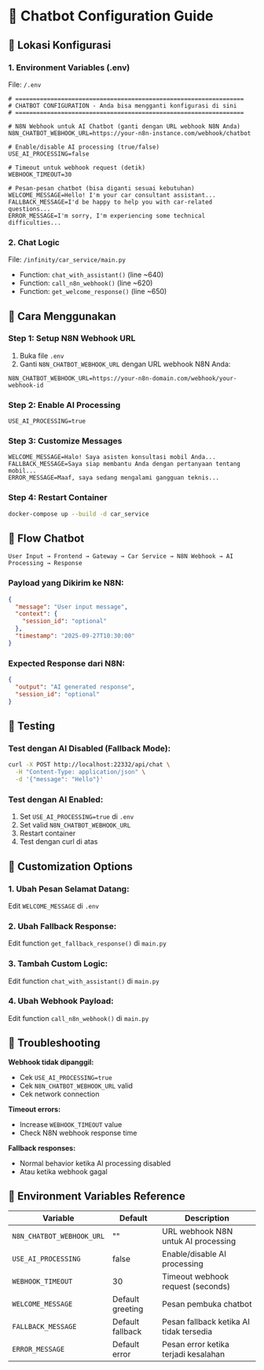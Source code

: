 # 🤖 Chatbot Configuration Guide

## 📍 Lokasi Konfigurasi

### 1. **Environment Variables (.env)**
File: `/.env`

```env
# =================================================================
# CHATBOT CONFIGURATION - Anda bisa mengganti konfigurasi di sini
# =================================================================

# N8N Webhook untuk AI Chatbot (ganti dengan URL webhook N8N Anda)
N8N_CHATBOT_WEBHOOK_URL=https://your-n8n-instance.com/webhook/chatbot

# Enable/disable AI processing (true/false)
USE_AI_PROCESSING=false

# Timeout untuk webhook request (detik)
WEBHOOK_TIMEOUT=30

# Pesan-pesan chatbot (bisa diganti sesuai kebutuhan)
WELCOME_MESSAGE=Hello! I'm your car consultant assistant...
FALLBACK_MESSAGE=I'd be happy to help you with car-related questions...
ERROR_MESSAGE=I'm sorry, I'm experiencing some technical difficulties...
```

### 2. **Chat Logic**
File: `/infinity/car_service/main.py`
- Function: `chat_with_assistant()` (line ~640)
- Function: `call_n8n_webhook()` (line ~620)
- Function: `get_welcome_response()` (line ~650)

## 🔧 Cara Menggunakan

### **Step 1: Setup N8N Webhook URL**
1. Buka file `.env`
2. Ganti `N8N_CHATBOT_WEBHOOK_URL` dengan URL webhook N8N Anda:
```env
N8N_CHATBOT_WEBHOOK_URL=https://your-n8n-domain.com/webhook/your-webhook-id
```

### **Step 2: Enable AI Processing**
```env
USE_AI_PROCESSING=true
```

### **Step 3: Customize Messages**
```env
WELCOME_MESSAGE=Halo! Saya asisten konsultasi mobil Anda...
FALLBACK_MESSAGE=Saya siap membantu Anda dengan pertanyaan tentang mobil...
ERROR_MESSAGE=Maaf, saya sedang mengalami gangguan teknis...
```

### **Step 4: Restart Container**
```bash
docker-compose up --build -d car_service
```

## 🔄 Flow Chatbot

```
User Input → Frontend → Gateway → Car Service → N8N Webhook → AI Processing → Response
```

### **Payload yang Dikirim ke N8N:**
```json
{
  "message": "User input message",
  "context": {
    "session_id": "optional"
  },
  "timestamp": "2025-09-27T10:30:00"
}
```

### **Expected Response dari N8N:**
```json
{
  "output": "AI generated response",
  "session_id": "optional"
}
```

## 🧪 Testing

### **Test dengan AI Disabled (Fallback Mode):**
```bash
curl -X POST http://localhost:22332/api/chat \
  -H "Content-Type: application/json" \
  -d '{"message": "Hello"}'
```

### **Test dengan AI Enabled:**
1. Set `USE_AI_PROCESSING=true` di `.env`
2. Set valid `N8N_CHATBOT_WEBHOOK_URL`
3. Restart container
4. Test dengan curl di atas

## 📝 Customization Options

### **1. Ubah Pesan Selamat Datang:**
Edit `WELCOME_MESSAGE` di `.env`

### **2. Ubah Fallback Response:**
Edit function `get_fallback_response()` di `main.py`

### **3. Tambah Custom Logic:**
Edit function `chat_with_assistant()` di `main.py`

### **4. Ubah Webhook Payload:**
Edit function `call_n8n_webhook()` di `main.py`

## 🚨 Troubleshooting

**Webhook tidak dipanggil:**
- Cek `USE_AI_PROCESSING=true`
- Cek `N8N_CHATBOT_WEBHOOK_URL` valid
- Cek network connection

**Timeout errors:**
- Increase `WEBHOOK_TIMEOUT` value
- Check N8N webhook response time

**Fallback responses:**
- Normal behavior ketika AI processing disabled
- Atau ketika webhook gagal

## 🔐 Environment Variables Reference

| Variable | Default | Description |
|----------|---------|-------------|
| `N8N_CHATBOT_WEBHOOK_URL` | "" | URL webhook N8N untuk AI processing |
| `USE_AI_PROCESSING` | false | Enable/disable AI processing |
| `WEBHOOK_TIMEOUT` | 30 | Timeout webhook request (seconds) |
| `WELCOME_MESSAGE` | Default greeting | Pesan pembuka chatbot |
| `FALLBACK_MESSAGE` | Default fallback | Pesan fallback ketika AI tidak tersedia |
| `ERROR_MESSAGE` | Default error | Pesan error ketika terjadi kesalahan |